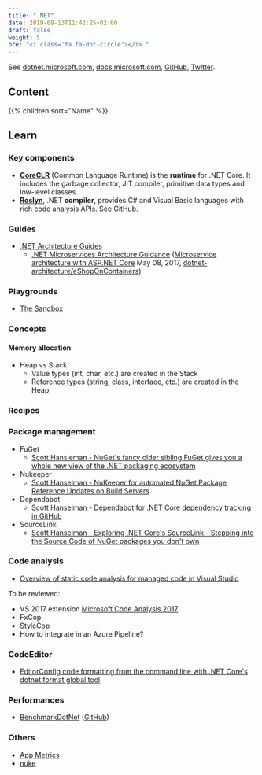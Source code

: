 ```yaml
---
title: ".NET"
date: 2019-09-13T11:42:25+02:00
draft: false
weight: 5
pre: "<i class='fa fa-dot-circle'></i> "
---
```


See [dotnet.microsoft.com](https://dotnet.microsoft.com/), [docs.microsoft.com](https://docs.microsoft.com/en-us/dotnet/), [GitHub](https://github.com/Microsoft), [Twitter](https://twitter.com/dotnet).

## Content

{{% children sort="Name" %}}

## Learn

### Key components

- [**CoreCLR**](https://github.com/dotnet/coreclr) (Common Language Runtime) is the **runtime** for .NET Core. It includes the garbage collector, JIT compiler, primitive data types and low-level classes.
- [**Roslyn**](https://docs.microsoft.com/en-us/dotnet/csharp/roslyn-sdk/), .NET **compiler**, provides C# and Visual Basic languages with rich code analysis APIs. See [GitHub](https://github.com/dotnet/roslyn).

### Guides

- [.NET Architecture Guides](https://dotnet.microsoft.com/learn/dotnet/architecture-guides)
  - [.NET Microservices Architecture Guidance](https://dotnet.microsoft.com/learn/aspnet/microservices-architecture) ([Microservice architecture with ASP.NET Core](https://channel9.msdn.com/Events/Build/2017/T6051) May 08, 2017, [dotnet-architecture/eShopOnContainers](https://github.com/dotnet-architecture/eShopOnContainers))

### Playgrounds

- [The Sandbox](https://docs.microsoft.com/en-us/sandbox/)

### Concepts

#### Memory allocation

- Heap vs Stack
  - Value types (int, char, etc.) are created in the Stack
  - Reference types (string, class, interface, etc.) are created in the Heap

### Recipes

### Package management

- FuGet
  - [Scott Hansleman - NuGet's fancy older sibling FuGet gives you a whole new view of the .NET packaging ecosystem](https://www.hanselman.com/blog/NuGetsFancyOlderSiblingFuGetGivesYouAWholeNewViewOfTheNETPackagingEcosystem.aspx)
- Nukeeper
  - [Scott Hanselman - NuKeeper for automated NuGet Package Reference Updates on Build Servers](https://www.hanselman.com/blog/NuKeeperForAutomatedNuGetPackageReferenceUpdatesOnBuildServers.aspx)
- Dependabot
  - [Scott Hanselman - Dependabot for .NET Core dependency tracking in GitHub](https://www.hanselman.com/blog/DependabotForNETCoreDependencyTrackingInGitHub.aspx)
- SourceLink
  - [Scott Hanselman - Exploring .NET Core's SourceLink - Stepping into the Source Code of NuGet packages you don't own](https://www.hanselman.com/blog/ExploringNETCoresSourceLinkSteppingIntoTheSourceCodeOfNuGetPackagesYouDontOwn.aspx)

### Code analysis

- [Overview of static code analysis for managed code in Visual Studio](https://docs.microsoft.com/en-us/visualstudio/code-quality/code-analysis-for-managed-code-overview?view=vs-2017)

To be reviewed:

- VS 2017 extension [Microsoft Code Analysis 2017](https://marketplace.visualstudio.com/items?itemName=VisualStudioPlatformTeam.MicrosoftCodeAnalysis2017)
- FxCop
- StyleCop
- How to integrate in an Azure Pipeline?

### CodeEditor

- [EditorConfig code formatting from the command line with .NET Core's dotnet format global tool](https://www.hanselman.com/blog/EditorConfigCodeFormattingFromTheCommandLineWithNETCoresDotnetFormatGlobalTool.aspx)

### Performances

- [BenchmarkDotNet](https://benchmarkdotnet.org) ([GitHub](https://github.com/dotnet/BenchmarkDotNet))

### Others

- [App Metrics](https://www.app-metrics.io/)
- [nuke](http://www.nuke.build/index.html)
